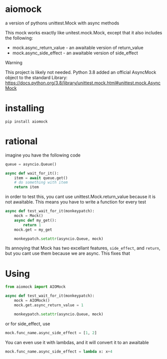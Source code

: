 # aiomock
a version of pythons unittest.Mock with async methods

This mock works exactly like unitest.mock.Mock, except that it also includes the following:

* mock.async_return_value  - an awaitable version of return_value
* mock.async_side_effect   - an awaitable version of side_effect

> [!Warning]
> This project is likely not needed. Python 3.8 added an official AsyncMock object to the standard Library: https://docs.python.org/3.8/library/unittest.mock.html#unittest.mock.AsyncMock

# installing

```
pip install aiomock
```

# rational

imagine you have the following code

```python
queue = asyncio.Queue()

async def wait_for_it():
    item = await queue.get()
    # do something with item
    return item
```

in order to test this, you cant use unittest.Mock.return_value because it is
not awaitable. This means you have to write a function for every test

```python
async def test_wait_for_it(monkeypatch):
    mock = Mock()
    async def my_get():
        return 1
    mock.get = my_get

    monkeypatch.setattr(asyncio.Queue, mock)
```

Its annoying that Mock has two excellant features, `side_effect`, and `return`, but
you cant use them because we are async. This fixes that

# Using
```python
from aiomock import AIOMock

async def test_wait_for_it(monkeypatch):
    mock = AIOMock()
    mock.get.async_return_value = 1

    monkeypatch.setattr(asyncio.Queue, mock)
```

or for side_effect, use

```python
mock.func_name.async_side_effect = [1, 2]
```

You can even use it with lambdas, and it will convert it to an awaitable

```python
mock.func_name.async_side_effect = lambda x: x+4
```
